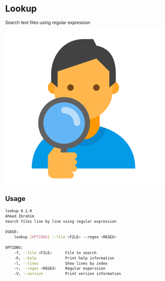 # Lookup

Search text files using regular expression

<p align="center">
    <img src="./lookup.png" src="Lookup" alt="Lookup"/>
</p>

## Usage

```bash
lookup 0.1.0
Ahmed Ibrahim
Search files line by line using regular expression

USAGE:
    lookup [OPTIONS] --file <FILE> --regex <REGEX>

OPTIONS:
    -f, --file <FILE>      File to search
    -h, --help             Print help information
    -l, --lines            Show lines by index
    -r, --regex <REGEX>    Regular experssion
    -V, --version          Print version information
```
